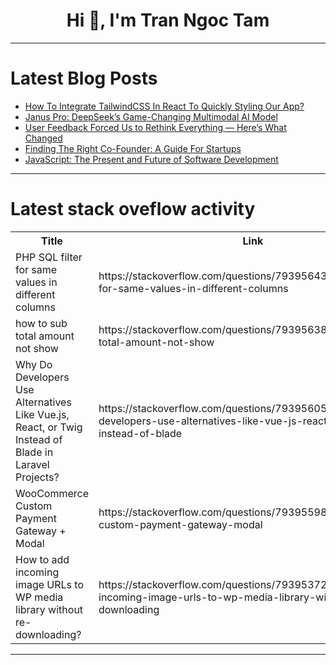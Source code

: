 <h1 align="center">Hi 👋, I'm Tran Ngoc Tam</h1>

---

# Latest Blog Posts 
<!-- BLOG-POST-LIST:START -->
- [How To Integrate TailwindCSS In React To Quickly Styling Our App?](https://dev.to/mroman7/how-to-integrate-tailwindcss-in-react-to-quickly-styling-our-app-30he)
- [Janus Pro: DeepSeek’s Game-Changing Multimodal AI Model](https://dev.to/simplr_sh/janus-pro-deepseeks-game-changing-multimodal-ai-model-4g4k)
- [User Feedback Forced Us to Rethink Everything — Here’s What Changed](https://dev.to/juliemoore/user-feedback-forced-us-to-rethink-everything-heres-what-changed-aa)
- [Finding The Right Co-Founder: A Guide For Startups](https://dev.to/jetthoughts/finding-the-right-co-founder-a-guide-for-startups-fei)
- [JavaScript: The Present and Future of Software Development](https://dev.to/martingreenz/javascript-the-present-and-future-of-software-development-313h)
<!-- BLOG-POST-LIST:END -->

---

# Latest stack oveflow activity
<table>
  <tr><th>Title</th><th>Link</th></tr>
  <!-- STACKOVERFLOW:START --><tr><td>PHP SQL filter for same values in different columns</td><td>https://stackoverflow.com/questions/79395643/php-sql-filter-for-same-values-in-different-columns</td></tr><tr><td>how to sub total amount not show</td><td>https://stackoverflow.com/questions/79395638/how-to-sub-total-amount-not-show</td></tr><tr><td>Why Do Developers Use Alternatives Like Vue.js, React, or Twig Instead of Blade in Laravel Projects?</td><td>https://stackoverflow.com/questions/79395605/why-do-developers-use-alternatives-like-vue-js-react-or-twig-instead-of-blade</td></tr><tr><td>WooCommerce Custom Payment Gateway + Modal</td><td>https://stackoverflow.com/questions/79395598/woocommerce-custom-payment-gateway-modal</td></tr><tr><td>How to add incoming image URLs to WP media library without re-downloading?</td><td>https://stackoverflow.com/questions/79395372/how-to-add-incoming-image-urls-to-wp-media-library-without-re-downloading</td></tr><!-- STACKOVERFLOW:END -->
</table>

---


